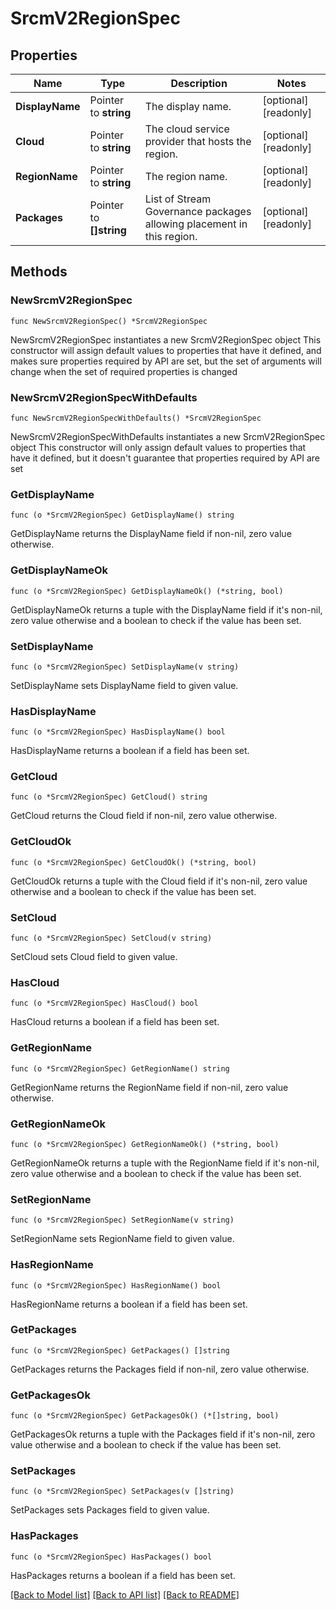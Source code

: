 # SrcmV2RegionSpec

## Properties

Name | Type | Description | Notes
------------ | ------------- | ------------- | -------------
**DisplayName** | Pointer to **string** | The display name. | [optional] [readonly] 
**Cloud** | Pointer to **string** | The cloud service provider that hosts the region. | [optional] [readonly] 
**RegionName** | Pointer to **string** | The region name. | [optional] [readonly] 
**Packages** | Pointer to **[]string** | List of Stream Governance packages allowing placement in this region. | [optional] [readonly] 

## Methods

### NewSrcmV2RegionSpec

`func NewSrcmV2RegionSpec() *SrcmV2RegionSpec`

NewSrcmV2RegionSpec instantiates a new SrcmV2RegionSpec object
This constructor will assign default values to properties that have it defined,
and makes sure properties required by API are set, but the set of arguments
will change when the set of required properties is changed

### NewSrcmV2RegionSpecWithDefaults

`func NewSrcmV2RegionSpecWithDefaults() *SrcmV2RegionSpec`

NewSrcmV2RegionSpecWithDefaults instantiates a new SrcmV2RegionSpec object
This constructor will only assign default values to properties that have it defined,
but it doesn't guarantee that properties required by API are set

### GetDisplayName

`func (o *SrcmV2RegionSpec) GetDisplayName() string`

GetDisplayName returns the DisplayName field if non-nil, zero value otherwise.

### GetDisplayNameOk

`func (o *SrcmV2RegionSpec) GetDisplayNameOk() (*string, bool)`

GetDisplayNameOk returns a tuple with the DisplayName field if it's non-nil, zero value otherwise
and a boolean to check if the value has been set.

### SetDisplayName

`func (o *SrcmV2RegionSpec) SetDisplayName(v string)`

SetDisplayName sets DisplayName field to given value.

### HasDisplayName

`func (o *SrcmV2RegionSpec) HasDisplayName() bool`

HasDisplayName returns a boolean if a field has been set.

### GetCloud

`func (o *SrcmV2RegionSpec) GetCloud() string`

GetCloud returns the Cloud field if non-nil, zero value otherwise.

### GetCloudOk

`func (o *SrcmV2RegionSpec) GetCloudOk() (*string, bool)`

GetCloudOk returns a tuple with the Cloud field if it's non-nil, zero value otherwise
and a boolean to check if the value has been set.

### SetCloud

`func (o *SrcmV2RegionSpec) SetCloud(v string)`

SetCloud sets Cloud field to given value.

### HasCloud

`func (o *SrcmV2RegionSpec) HasCloud() bool`

HasCloud returns a boolean if a field has been set.

### GetRegionName

`func (o *SrcmV2RegionSpec) GetRegionName() string`

GetRegionName returns the RegionName field if non-nil, zero value otherwise.

### GetRegionNameOk

`func (o *SrcmV2RegionSpec) GetRegionNameOk() (*string, bool)`

GetRegionNameOk returns a tuple with the RegionName field if it's non-nil, zero value otherwise
and a boolean to check if the value has been set.

### SetRegionName

`func (o *SrcmV2RegionSpec) SetRegionName(v string)`

SetRegionName sets RegionName field to given value.

### HasRegionName

`func (o *SrcmV2RegionSpec) HasRegionName() bool`

HasRegionName returns a boolean if a field has been set.

### GetPackages

`func (o *SrcmV2RegionSpec) GetPackages() []string`

GetPackages returns the Packages field if non-nil, zero value otherwise.

### GetPackagesOk

`func (o *SrcmV2RegionSpec) GetPackagesOk() (*[]string, bool)`

GetPackagesOk returns a tuple with the Packages field if it's non-nil, zero value otherwise
and a boolean to check if the value has been set.

### SetPackages

`func (o *SrcmV2RegionSpec) SetPackages(v []string)`

SetPackages sets Packages field to given value.

### HasPackages

`func (o *SrcmV2RegionSpec) HasPackages() bool`

HasPackages returns a boolean if a field has been set.


[[Back to Model list]](../README.md#documentation-for-models) [[Back to API list]](../README.md#documentation-for-api-endpoints) [[Back to README]](../README.md)


